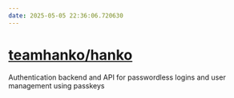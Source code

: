 ```yaml
---
date: 2025-05-05 22:36:06.720630
---
```


# [teamhanko/hanko](https://github.com/teamhanko/hanko)

Authentication backend and API for passwordless logins and user management using passkeys